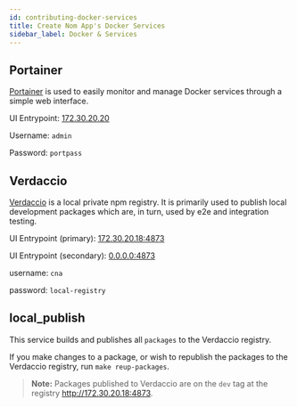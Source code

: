 ```yaml
---
id: contributing-docker-services
title: Create Nom App's Docker Services
sidebar_label: Docker & Services
---
```


## Portainer

[Portainer](https://github.com/portainer/portainer) is used to easily monitor
and manage Docker services through a simple web interface.

UI Entrypoint: [172.30.20.20](http://172.30.20.20)

Username: `admin`

Password: `portpass`

## Verdaccio

[Verdaccio](https://github.com/verdaccio/verdaccio) is a local private npm
registry. It is primarily used to publish local development packages which are,
in turn, used by e2e and integration testing.

UI Entrypoint (primary): [172.30.20.18:4873](http://172.30.20.18:4873)

UI Entrypoint (secondary): [0.0.0.0:4873](http://0.0.0.0:4873)

username: `cna`

password: `local-registry`

## local_publish

This service builds and publishes all `packages` to the Verdaccio registry.

If you make changes to a package, or wish to republish the packages to the
Verdaccio registry, run `make reup-packages`.

> **Note:** Packages published to Verdaccio are on the `dev` tag at the registry
> http://172.30.20.18:4873.
